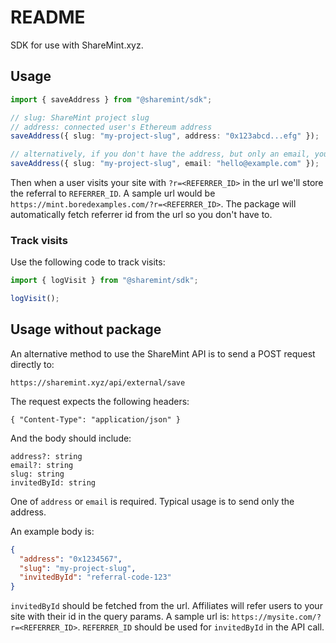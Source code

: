 # README

SDK for use with ShareMint.xyz.

## Usage

```ts
import { saveAddress } from "@sharemint/sdk";

// slug: ShareMint project slug
// address: connected user's Ethereum address
saveAddress({ slug: "my-project-slug", address: "0x123abcd...efg" });

// alternatively, if you don't have the address, but only an email, you can provide that instead:
saveAddress({ slug: "my-project-slug", email: "hello@example.com" });
```

Then when a user visits your site with `?r=<REFERRER_ID>` in the url we'll store the referral to `REFERRER_ID`. A sample url would be `https://mint.boredexamples.com/?r=<REFERRER_ID>`. The package will automatically fetch referrer id from the url so you don't have to.

### Track visits

Use the following code to track visits:

```ts
import { logVisit } from "@sharemint/sdk";

logVisit();
```

## Usage without package

An alternative method to use the ShareMint API is to send a POST request directly to:

`https://sharemint.xyz/api/external/save`

The request expects the following headers:

```
{ "Content-Type": "application/json" }
```

And the body should include:

```
address?: string
email?: string
slug: string
invitedById: string
```

One of `address` or `email` is required. Typical usage is to send only the address.

An example body is:

```json
{
  "address": "0x1234567",
  "slug": "my-project-slug",
  "invitedById": "referral-code-123"
}
```

`invitedById` should be fetched from the url. Affiliates will refer users to your site with their id in the query params. A sample url is: `https://mysite.com/?r=<REFERRER_ID>`. `REFERRER_ID` should be used for `invitedById` in the API call.
